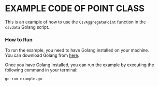 # EXAMPLE CODE OF POINT CLASS

This is an example of how to use the `CsvAggregatePoint` function in the `csvdata` Golang script.

### How to Run

To run the example, you need to have Golang installed on your machine. You can download Golang from [here](https://golang.org/dl/).

Once you have Golang installed, you can run the example by executing the following command in your terminal:

```bash
go run example.go
```
